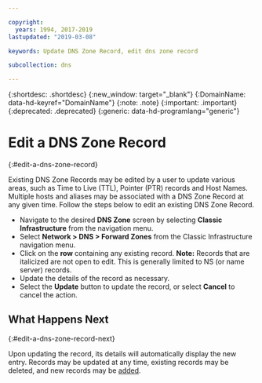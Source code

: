 ```yaml
---

copyright:
  years: 1994, 2017-2019
lastupdated: "2019-03-08"

keywords: Update DNS Zone Record, edit dns zone record

subcollection: dns

---
```


{:shortdesc: .shortdesc}
{:new_window: target="_blank"}
{:DomainName: data-hd-keyref="DomainName"}
{:note: .note}
{:important: .important}
{:deprecated: .deprecated}
{:generic: data-hd-programlang="generic"}

# Edit a DNS Zone Record
{:#edit-a-dns-zone-record}

Existing DNS Zone Records may be edited by a user to update various areas, such as Time to Live (TTL), Pointer (PTR) records and Host Names. Multiple hosts and aliases may be associated with a DNS Zone Record at any given time. Follow the steps below to edit an existing DNS Zone Record.

* Navigate to the desired **DNS Zone** screen by selecting **Classic Infrastructure** from the navigation menu. 
* Select **Network > DNS > Forward Zones** from the Classic Infrastructure navigation menu.
* Click on the **row** containing any existing record. **Note:** Records that are italicized are not open to edit. This is generally limited to NS (or name server) records.
* Update the details of the record as necessary.
* Select the **Update** button to update the record, or select **Cancel** to cancel the action.

## What Happens Next
{:#edit-a-dns-zone-record-next}

Upon updating the record, its details will automatically display the new entry. Records may be updated at any time, existing records may be deleted, and new records may be [added](/docs/infrastructure/dns?topic=dns-add-a-dns-zone-record).
